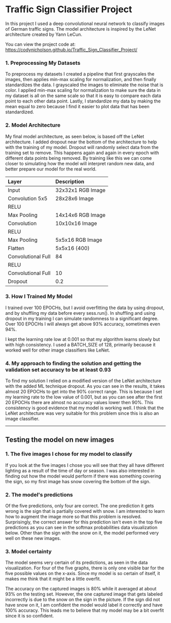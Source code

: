 # Traffic Sign Classifier Project

In this project I used a deep convolutional neural network to classify images of German traffic signs. The model architecture is inspired by the LeNet architecture created by Yann LeCun.

You can view the project code at: https://codynicholson.github.io/Traffic_Sign_Classifier_Project/

### 1. Preprocessing My Datasets

To preprocess my datasets I created a pipeline that first grayscales the images, then applies min-max scaling for normalization, and then finally standardizes the data. I grayscaled the images to eliminate the noise that is color. I applied min-max scaling for normalization to make sure the data in my dataset is all on the same scale so that it is easy to compare each data point to each other data point. Lastly, I standardize my data by making the mean equal to zero because I find it easier to plot data that has been standardized.

### 2. Model Architecture

My final model architecture, as seen below, is based off the LeNet architecture. I added dropout near the bottom of the architecture to help with the training of my model. Dropout will randomly select data from the training set to remove. This happens again and again in every epoch with different data points being removed. By training like this we can come closer to simulating how the model will interpret random new data, and better prepare our model for the real world.

| Layer              | Description        |
|:------------------ |:------------------ |
| Input              | 32x32x1 RGB Image  |
| Convolution 5x5    | 28x28x6 Image      |
| RELU               |                    |
| Max Pooling        | 14x14x6 RGB Image  |
| Convolution        | 10x10x16 Image     |
| RELU               |                    |
| Max Pooling        | 5x5x16 RGB Image   |
| Flatten            | 5x5x16 (400)       |
| Convolutional Full | 84                 |
| RELU               |                    |
| Convolutional Full | 10                 |
| Dropout            | 0.2                |

### 3. How I Trained My Model

I trained over 100 EPOCHs, but I avoid overfitting the data by using dropout, and by shuffling my data before every sess.run(). In shuffling and using dropout in my training I can simulate randomness to a significant degree. Over 100 EPOCHs I will always get above 93% accuracy, sometimes even 94%.

I kept the learning rate low at 0.001 so that my algorithm learns slowly but with high consistency. I used a BATCH_SIZE of 128, primarily because it worked well for other image classifiers like LeNet.

### 4. My approach to finding the solution and getting the validation set accuracy to be at least 0.93

To find my solution I relied on a modified version of the LeNet architecture with the added ML technique dropout. As you can see in the results, it takes almost 20 EPOCHs to get into the 90% correct range. This is because I set my learning rate to the low value of 0.001, but as you can see after the first 20 EPOCHs there are almost no accuracy values lower then 90%. This consistency is good evidence that my model is working well. I think that the LeNet architecture was very suitable for this problem since this is also an image classifier.

***

## Testing the model on new images

### 1. The five images I chose for my model to classify

If you look at the five images I chose you will see that they all have different lighting as a result of the time of day or season. I was also interested in finding out how the model would perform if there was something covering the sign, so my first image has snow covering the bottom of the sign.

### 2. The model's predictions

Of the five predictions, only four are correct. The one prediction it gets wrong is the sign that is partially covered with snow. I am interested to learn how to augment the image more so that this problem is resolved. Surprisingly, the correct answer for this prediction isn't even in the top five predictions as you can see in the softmax probabilities data visualization below. Other than the sign with the snow on it, the model performed very well on these new images.

### 3. Model certainty

The model seems very certain of its predictions, as seen in the data visualization. For four of the five graphs, there is only one visible bar for the five possible values on the x-axis. Since my model is so certain of itself, it makes me think that it might be a little overfit.

The accuracy on the captured images is 80% while it averaged at about 93% on the testing set. However, the one captured image that gets labeled incorrectly is due to the snow on the sign in the picture. If the sign did not have snow on it, I am confident the model would label it correctly and have 100% accuracy. This leads me to believe that my model may be a bit overfit since it is so confident.
